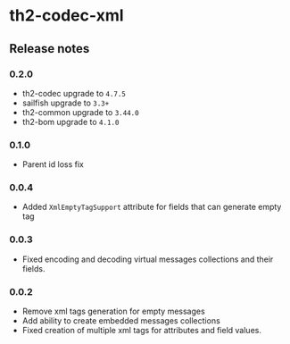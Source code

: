 # th2-codec-xml

## Release notes

### 0.2.0
+ th2-codec upgrade to `4.7.5`
+ sailfish upgrade to `3.3+`
+ th2-common upgrade to `3.44.0`
+ th2-bom upgrade to `4.1.0`

### 0.1.0
+ Parent id loss fix

### 0.0.4
+ Added `XmlEmptyTagSupport` attribute for fields that can generate empty tag

### 0.0.3
+ Fixed encoding and decoding virtual messages collections and their fields.

### 0.0.2
+ Remove xml tags generation for empty messages
+ Add ability to create embedded messages collections
+ Fixed creation of multiple xml tags for attributes and field values.